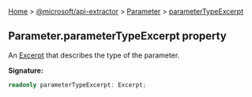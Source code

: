 [Home](./index) &gt; [@microsoft/api-extractor](./api-extractor.md) &gt; [Parameter](./api-extractor.parameter.md) &gt; [parameterTypeExcerpt](./api-extractor.parameter.parametertypeexcerpt.md)

## Parameter.parameterTypeExcerpt property

An [Excerpt](./api-extractor.excerpt.md) that describes the type of the parameter.

<b>Signature:</b>

```typescript
readonly parameterTypeExcerpt: Excerpt;
```
